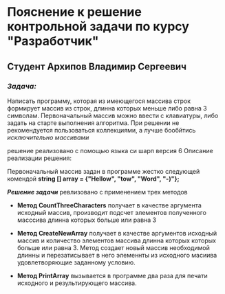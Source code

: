 # Пояснение к решение контрольной задачи по курсу "Разработчик"

## Студент Архипов Владимир Сергеевич  

### _Задача:_
 
 Написать программу, которая из имеющегося массива строк формирует массив из строк, длинна которых меньше либо равна 3 символам. Первоначальный массив можно ввести с клавиатуры, либо задать на старте выполнения алгоритма. При решении не рекомендуется пользоваться коллекциями, а лучше бообйтись *исключительно массивами*

решение реализовано с помощью языка си шарп версия 6
Описание реализации решения: 

Первоначальный массив задан в программе жестко 
следующей комендой __string [] array = {"Hellow", "tow", "Word", "-)"};__

___Решение задачи___ ревлизовано с применением трех методов

* __Метод CountThreeCharacters__ получает в качестве аргумента исходный массив, производит подсчет элементов  полученного масссива длинна которых больше или равна 3

* __Метод CreateNewArray__ получает в качестве аргументов исходный массив и количество элементов массива длинна которых которых больше или равна 3. Метод создает новый массив необходимой длинны и перезатисывает в него элеменнты из исходного масиива удовлетворяющие заданному условию. 

* __Метод PrintArray__ вызывается в программе два раза для печати исходного и результирующего массива. 









